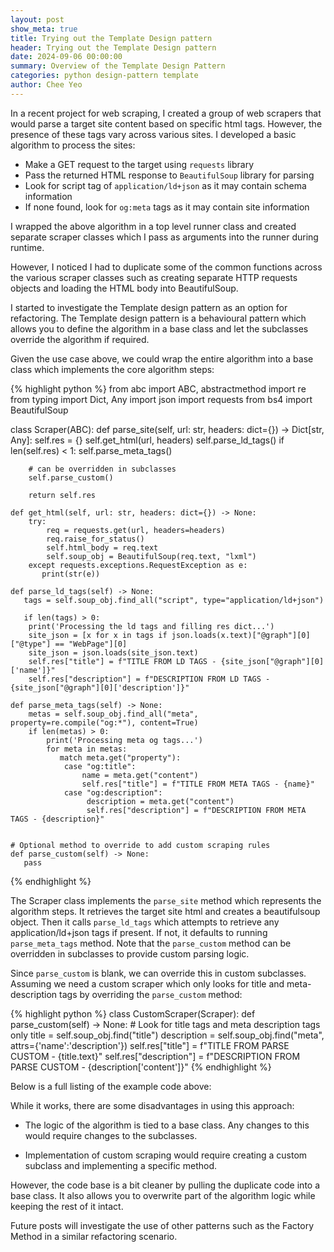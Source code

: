 ```yaml
---
layout: post
show_meta: true
title: Trying out the Template Design pattern
header: Trying out the Template Design pattern
date: 2024-09-06 00:00:00
summary: Overview of the Template Design Pattern
categories: python design-pattern template
author: Chee Yeo
---
```


In a recent project for web scraping, I created a group of web scrapers that would parse a target site content based on specific html tags. However, the presence of these tags vary across various sites. I developed a basic algorithm to process the sites:

* Make a GET request to the target using `requests` library
* Pass the returned HTML response to `BeautifulSoup` library for parsing
* Look for script tag of `application/ld+json` as it may contain schema information
* If none found, look for `og:meta` tags as it may contain site information

I wrapped the above algorithm in a top level runner class and created separate scraper classes which I pass as arguments into the runner during runtime.

However, I noticed I had to duplicate some of the common functions across the various scraper classes such as creating separate HTTP requests objects and loading the HTML body into BeautifulSoup.

I started to investigate the Template design pattern as an option for refactoring. The Template design pattern is a behavioural pattern which allows you to define the algorithm in a base class and let the subclasses override the algorithm if required. 

Given the use case above, we could wrap the entire algorithm into a base class which implements the core algorithm steps:

{% highlight python %}
from abc import ABC, abstractmethod
import re
from typing import Dict, Any
import json
import requests
from bs4 import BeautifulSoup


class Scraper(ABC):
    def parse_site(self, url: str, headers: dict={}) -> Dict[str, Any]:
        self.res = {}
        self.get_html(url, headers)
        self.parse_ld_tags()
        if len(self.res) < 1:
           self.parse_meta_tags()
        
        # can be overridden in subclasses
        self.parse_custom()

        return self.res
    
    def get_html(self, url: str, headers: dict={}) -> None:
        try:
            req = requests.get(url, headers=headers)
            req.raise_for_status()
            self.html_body = req.text
            self.soup_obj = BeautifulSoup(req.text, "lxml")
        except requests.exceptions.RequestException as e:
           print(str(e))
        
    def parse_ld_tags(self) -> None:
       tags = self.soup_obj.find_all("script", type="application/ld+json")
       
       if len(tags) > 0:
        print('Processing the ld tags and filling res dict...')
        site_json = [x for x in tags if json.loads(x.text)["@graph"][0]["@type"] == "WebPage"][0]
        site_json = json.loads(site_json.text)
        self.res["title"] = f"TITLE FROM LD TAGS - {site_json["@graph"][0]['name']}"
        self.res["description"] = f"DESCRIPTION FROM LD TAGS - {site_json["@graph"][0]['description']}"

    def parse_meta_tags(self) -> None:
        metas = self.soup_obj.find_all("meta", property=re.compile("og:*"), content=True)
        if len(metas) > 0:
            print('Processing meta og tags...')
            for meta in metas:
               match meta.get("property"):
                case "og:title":
                    name = meta.get("content")
                    self.res["title"] = f"TITLE FROM META TAGS - {name}"
                case "og:description":
                     description = meta.get("content")
                     self.res["description"] = f"DESCRIPTION FROM META TAGS - {description}"


    # Optional method to override to add custom scraping rules
    def parse_custom(self) -> None:
       pass
    
{% endhighlight %}

The Scraper class implements the `parse_site` method which represents the algorithm steps. It retrieves the target site html and creates a beautifulsoup object. Then it calls `parse_ld_tags` which attempts to retrieve any application/ld+json tags if present. If not, it defaults to running `parse_meta_tags` method. Note that the `parse_custom` method can be overridden in subclasses to provide custom parsing logic.

Since `parse_custom` is blank, we can override this in custom subclasses. Assuming we need a custom scraper which only looks for title and meta-description tags by overriding the `parse_custom` method:

{% highlight python %}
class CustomScraper(Scraper):
  def parse_custom(self) -> None:
    # Look for title tags and meta description tags only
    title = self.soup_obj.find("title")
    description = self.soup_obj.find("meta", attrs={'name':'description'})
    self.res["title"] = f"TITLE FROM PARSE CUSTOM - {title.text}"
    self.res["description"] = f"DESCRIPTION FROM PARSE CUSTOM - {description['content']}"
{% endhighlight %}

Below is a full listing of the example code above:
<script src="https://gist.github.com/cheeyeo/3ed5f6191a3d7e6ff6f7ec899b1a5c44.js"></script>

While it works, there are some disadvantages in using this approach:

* The logic of the algorithm is tied to a base class. Any changes to this would require changes to the subclasses.

* Implementation of custom scraping would require creating a custom subclass and implementing a specific method.

However, the code base is a bit cleaner by pulling the duplicate code into a base class. It also allows you to overwrite part of the algorithm logic while keeping the rest of it intact.

Future posts will investigate the use of other patterns such as the Factory Method in a similar refactoring scenario.